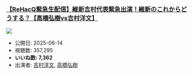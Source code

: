 ### [【ReHacQ緊急生配信】維新吉村代表緊急出演！維新のこれからどうする？【高橋弘樹vs吉村洋文】](https://www.youtube.com/watch?v=b4jsif_rwkA)
[![](https://img.youtube.com/vi/b4jsif_rwkA/sddefault.jpg)](https://www.youtube.com/watch?v=b4jsif_rwkA)
-   公開日: 2025-06-14
-   視聴数: 357,295
-   **いいね数: 7,362**
-   出演者: [吉村洋文](/rehacq_fan/people/吉村洋文 "wikilink"), [高橋弘樹](/rehacq_fan/people/高橋弘樹 "wikilink")
